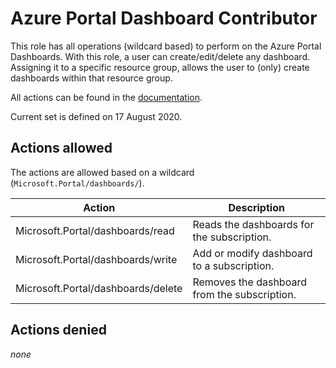 # Azure Portal Dashboard Contributor

This role has all operations (wildcard based) to perform on the Azure Portal Dashboards. With this role, a user can create/edit/delete any dashboard. Assigning it to a specific resource group, allows the user to (only) create dashboards within that resource group.

All actions can be found in the [documentation](https://docs.microsoft.com/en-us/azure/role-based-access-control/resource-provider-operations#microsoftportal).

Current set is defined on 17 August 2020.

## Actions allowed

The actions are allowed based on a wildcard (`Microsoft.Portal/dashboards/`).

| Action | Description |
|-|-|
| Microsoft.Portal/dashboards/read | Reads the dashboards for the subscription. |
| Microsoft.Portal/dashboards/write | Add or modify dashboard to a subscription. |
| Microsoft.Portal/dashboards/delete | Removes the dashboard from the subscription. |

## Actions denied

_none_
